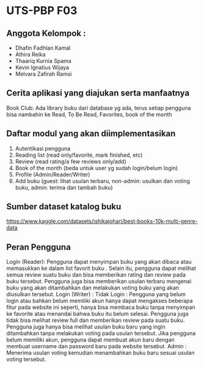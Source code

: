 # UTS-PBP F03

## Anggota Kelompok :
- Dhafin Fadhlan Kamal
- Athira Reika
- Thaariq Kurnia Spama
- Kevin Ignatius Wijaya
- Melvara Zafirah Ramsi

## Cerita aplikasi yang diajukan serta manfaatnya
Book Club: Ada library buku dari database yg ada, terus setiap pengguna bisa nambahin ke Read, To Be Read, Favorites, book of the month


## Daftar modul yang akan diimplementasikan
1. Autentikasi pengguna
2. Reading list (read only/favorite, mark finished, etc)
3. Review (read rating/a few reviews only/add)
4. Book of the month (beda untuk user yg sudah login/belum login)
5. Profile (Admin/Reader/Writer)
6. Add buku (guest: lihat usulan terbaru, non-admin: usulkan dan voting buku, admin: terima dan tambah buku)


## Sumber dataset katalog buku
https://www.kaggle.com/datasets/ishikajohari/best-books-10k-multi-genre-data

## Peran Pengguna
Login (Reader): Pengguna dapat menyimpan buku yang akan dibaca atau memasukkan ke dalam list favorit buku . Selain itu, pengguna dapat melihat semua review suatu buku dan bisa memberikan rating dan review pada buku tersebut. Pengguna juga bisa memberikan usulan terbaru mengenai buku yang akan ditambahkan dan melakukan voting buku yang akan diusulkan tersebut.
Login (Writer) : 
Tidak Login : Pengguna yang belum login atau bahkan belum memiliki akun hanya dapat mengakses beberapa fitur pada website ini seperti, hanya bisa membaca buku tanpa menyimpan ke favorite atau menandai bahwa buku itu belum selesai. Pengguna juga tidak bisa melihat review full dan memberikan review pada suatu buku. Pengguna juga hanya bisa melihat usulan buku baru yang ingin ditambahkan tanpa melakukan voting pada usulan tersebut. Jika pengguna belum memiliki akun, pengguna dapat membuat akun baru dengan membuat username dan password baru pada website tersebut. 
Admin : Menerima usulan voting kemudian menambahkan buku baru sesuai usulan voting tersebut. 

